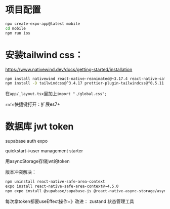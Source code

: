 # 项目配置
```sh
npx create-expo-app@latest mobile
cd mobile
npm run ios
```

# 安装tailwind css：

https://www.nativewind.dev/docs/getting-started/installation

```sh
npm install nativewind react-native-reanimated@~3.17.4 react-native-safe-area-context@5.4.0
npm install -D tailwindcss@^3.4.17 prettier-plugin-tailwindcss@^0.5.11
```

在`app/_layout.tsx`里加上`import "./global.css";`

`rnfe`快捷键打开：扩展es7+

# 数据库 jwt token
supabase auth expo

quickstart->user management starter

用asyncStorage存储jwt的token

版本冲突解决：
```sh
npm uninstall react-native-safe-area-context
expo install react-native-safe-area-context@~4.5.0
npx expo install @supabase/supabase-js @react-native-async-storage/async-storage @rneui/themed
```


每次拿token都要useEffect操作=》改进：
zustand 状态管理工具

